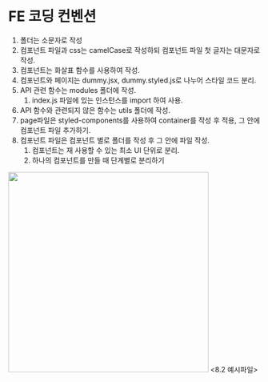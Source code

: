 # FE 코딩 컨벤션

1. 폴더는 소문자로 작성
2. 컴포넌트 파일과 css는 camelCase로 작성하되 컴포넌트 파일 첫 글자는 대문자로 작성.
3. 컴포넌트는 화살표 함수를 사용하여 작성.
4. 컴포넌트와 페이지는 dummy.jsx, dummy.styled.js로 나누어 스타일 코드 분리.
5. API 관련 함수는 modules 폴더에 작성.
    1. index.js 파일에 있는 인스턴스를 import 하여 사용.  
6. API 함수와 관련되지 않은 함수는 utils 폴더에 작성.
7. page파일은 styled-components를 사용하여 container를 작성 후 적용, 그 안에 컴포넌트 파일 추가하기.
8. 컴포넌트 파일은 컴포넌트 별로 폴더를 작성 후 그 안에 파일 작성.
    1. 컴포넌트는 재 사용할 수 있는 최소 UI 단위로 분리.
    2. 하나의 컴포넌트를 만들 때 단계별로 분리하기
<img src='https://user-images.githubusercontent.com/91947958/210709140-43831f19-b947-45eb-9268-ef07bbd95255.png' width='400'>
<8.2 예시파일> 
